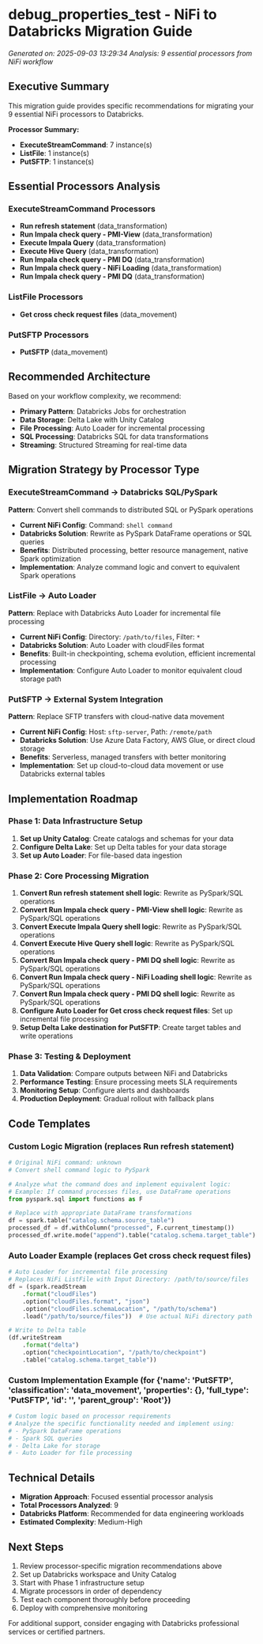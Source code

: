# debug_properties_test - NiFi to Databricks Migration Guide

*Generated on: 2025-09-03 13:29:34*
*Analysis: 9 essential processors from NiFi workflow*

## Executive Summary

This migration guide provides specific recommendations for migrating your 9 essential NiFi processors to Databricks.

**Processor Summary:**
- **ExecuteStreamCommand**: 7 instance(s)
- **ListFile**: 1 instance(s)
- **PutSFTP**: 1 instance(s)

## Essential Processors Analysis

### ExecuteStreamCommand Processors
- **Run refresh statement** (data_transformation)
- **Run Impala check query - PMI-View** (data_transformation)
- **Execute Impala Query** (data_transformation)
- **Execute Hive Query** (data_transformation)
- **Run Impala check query - PMI DQ** (data_transformation)
- **Run Impala check query - NiFi Loading** (data_transformation)
- **Run Impala check query - PMI DQ** (data_transformation)

### ListFile Processors
- **Get cross check request files** (data_movement)

### PutSFTP Processors
- **PutSFTP** (data_movement)


## Recommended Architecture

Based on your workflow complexity, we recommend:

- **Primary Pattern**: Databricks Jobs for orchestration
- **Data Storage**: Delta Lake with Unity Catalog
- **File Processing**: Auto Loader for incremental processing
- **SQL Processing**: Databricks SQL for data transformations
- **Streaming**: Structured Streaming for real-time data

## Migration Strategy by Processor Type


### ExecuteStreamCommand → Databricks SQL/PySpark
**Pattern**: Convert shell commands to distributed SQL or PySpark operations
- **Current NiFi Config**: Command: `shell command `
- **Databricks Solution**: Rewrite as PySpark DataFrame operations or SQL queries
- **Benefits**: Distributed processing, better resource management, native Spark optimization
- **Implementation**: Analyze command logic and convert to equivalent Spark operations

### ListFile → Auto Loader
**Pattern**: Replace with Databricks Auto Loader for incremental file processing
- **Current NiFi Config**: Directory: `/path/to/files`, Filter: `*`
- **Databricks Solution**: Auto Loader with cloudFiles format
- **Benefits**: Built-in checkpointing, schema evolution, efficient incremental processing
- **Implementation**: Configure Auto Loader to monitor equivalent cloud storage path

### PutSFTP → External System Integration
**Pattern**: Replace SFTP transfers with cloud-native data movement
- **Current NiFi Config**: Host: `sftp-server`, Path: `/remote/path`
- **Databricks Solution**: Use Azure Data Factory, AWS Glue, or direct cloud storage
- **Benefits**: Serverless, managed transfers with better monitoring
- **Implementation**: Set up cloud-to-cloud data movement or use Databricks external tables

## Implementation Roadmap

### Phase 1: Data Infrastructure Setup
1. **Set up Unity Catalog**: Create catalogs and schemas for your data
2. **Configure Delta Lake**: Set up Delta tables for your data storage
3. **Set up Auto Loader**: For file-based data ingestion

### Phase 2: Core Processing Migration
1. **Convert Run refresh statement shell logic**: Rewrite as PySpark/SQL operations
2. **Convert Run Impala check query - PMI-View shell logic**: Rewrite as PySpark/SQL operations
3. **Convert Execute Impala Query shell logic**: Rewrite as PySpark/SQL operations
4. **Convert Execute Hive Query shell logic**: Rewrite as PySpark/SQL operations
5. **Convert Run Impala check query - PMI DQ shell logic**: Rewrite as PySpark/SQL operations
6. **Convert Run Impala check query - NiFi Loading shell logic**: Rewrite as PySpark/SQL operations
7. **Convert Run Impala check query - PMI DQ shell logic**: Rewrite as PySpark/SQL operations
8. **Configure Auto Loader for Get cross check request files**: Set up incremental file processing
9. **Setup Delta Lake destination for PutSFTP**: Create target tables and write operations

### Phase 3: Testing & Deployment
1. **Data Validation**: Compare outputs between NiFi and Databricks
2. **Performance Testing**: Ensure processing meets SLA requirements
3. **Monitoring Setup**: Configure alerts and dashboards
4. **Production Deployment**: Gradual rollout with fallback plans

## Code Templates


### Custom Logic Migration (replaces Run refresh statement)
```python
# Original NiFi command: unknown
# Convert shell command logic to PySpark

# Analyze what the command does and implement equivalent logic:
# Example: If command processes files, use DataFrame operations
from pyspark.sql import functions as F

# Replace with appropriate DataFrame transformations
df = spark.table("catalog.schema.source_table")
processed_df = df.withColumn("processed", F.current_timestamp())
processed_df.write.mode("append").table("catalog.schema.target_table")
```

### Auto Loader Example (replaces Get cross check request files)
```python
# Auto Loader for incremental file processing
# Replaces NiFi ListFile with Input Directory: /path/to/source/files
df = (spark.readStream
    .format("cloudFiles")
    .option("cloudFiles.format", "json")
    .option("cloudFiles.schemaLocation", "/path/to/schema")
    .load("/path/to/source/files"))  # Use actual NiFi directory path

# Write to Delta table
(df.writeStream
    .format("delta")
    .option("checkpointLocation", "/path/to/checkpoint")
    .table("catalog.schema.target_table"))
```

### Custom Implementation Example (for {'name': 'PutSFTP', 'classification': 'data_movement', 'properties': {}, 'full_type': 'PutSFTP', 'id': '', 'parent_group': 'Root'})
```python
# Custom logic based on processor requirements
# Analyze the specific functionality needed and implement using:
# - PySpark DataFrame operations
# - Spark SQL queries
# - Delta Lake for storage
# - Auto Loader for file processing
```

## Technical Details

- **Migration Approach**: Focused essential processor analysis
- **Total Processors Analyzed**: 9
- **Databricks Platform**: Recommended for data engineering workloads
- **Estimated Complexity**: Medium-High

## Next Steps

1. Review processor-specific migration recommendations above
2. Set up Databricks workspace and Unity Catalog
3. Start with Phase 1 infrastructure setup
4. Migrate processors in order of dependency
5. Test each component thoroughly before proceeding
6. Deploy with comprehensive monitoring

For additional support, consider engaging with Databricks professional services or certified partners.
